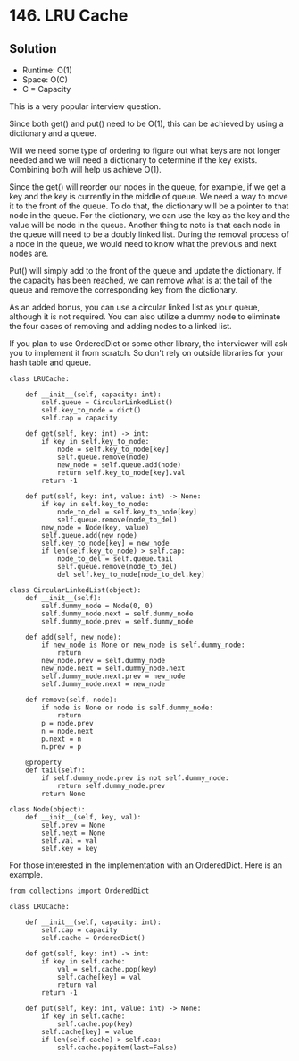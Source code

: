 # 146. LRU Cache

## Solution
- Runtime: O(1)
- Space: O(C)
- C = Capacity

This is a very popular interview question.

Since both get() and put() need to be O(1), this can be achieved by using a dictionary and a queue.

Will we need some type of ordering to figure out what keys are not longer needed and we will need a dictionary to determine if the key exists.
Combining both will help us achieve O(1).

Since the get() will reorder our nodes in the queue, for example, if we get a key and the key is currently in the middle of queue.
We need a way to move it to the front of the queue.
To do that, the dictionary will be a pointer to that node in the queue. 
For the dictionary, we can use the key as the key and the value will be node in the queue.
Another thing to note is that each node in the queue will need to be a doubly linked list.
During the removal process of a node in the queue, we would need to know what the previous and next nodes are.

Put() will simply add to the front of the queue and update the dictionary.
If the capacity has been reached, we can remove what is at the tail of the queue and remove the corresponding key from the dictionary.

As an added bonus, you can use a circular linked list as your queue, although it is not required.
You can also utilize a dummy node to eliminate the four cases of removing and adding nodes to a linked list. 

If you plan to use OrderedDict or some other library, the interviewer will ask you to implement it from scratch.
So don't rely on outside libraries for your hash table and queue.

```
class LRUCache:

    def __init__(self, capacity: int):
        self.queue = CircularLinkedList()
        self.key_to_node = dict()
        self.cap = capacity
        
    def get(self, key: int) -> int:
        if key in self.key_to_node:
            node = self.key_to_node[key]
            self.queue.remove(node)
            new_node = self.queue.add(node)
            return self.key_to_node[key].val
        return -1

    def put(self, key: int, value: int) -> None:
        if key in self.key_to_node:
            node_to_del = self.key_to_node[key]
            self.queue.remove(node_to_del)
        new_node = Node(key, value)
        self.queue.add(new_node)
        self.key_to_node[key] = new_node
        if len(self.key_to_node) > self.cap:
            node_to_del = self.queue.tail
            self.queue.remove(node_to_del)
            del self.key_to_node[node_to_del.key]
        
class CircularLinkedList(object):
    def __init__(self):
        self.dummy_node = Node(0, 0)
        self.dummy_node.next = self.dummy_node
        self.dummy_node.prev = self.dummy_node
        
    def add(self, new_node):
        if new_node is None or new_node is self.dummy_node:
            return
        new_node.prev = self.dummy_node
        new_node.next = self.dummy_node.next
        self.dummy_node.next.prev = new_node
        self.dummy_node.next = new_node
        
    def remove(self, node):
        if node is None or node is self.dummy_node:
            return
        p = node.prev
        n = node.next
        p.next = n
        n.prev = p
        
    @property
    def tail(self):
        if self.dummy_node.prev is not self.dummy_node:
            return self.dummy_node.prev
        return None
        
class Node(object):
    def __init__(self, key, val):
        self.prev = None
        self.next = None
        self.val = val
        self.key = key
```

For those interested in the implementation with an OrderedDict. Here is an example.

```
from collections import OrderedDict

class LRUCache:

    def __init__(self, capacity: int):
        self.cap = capacity
        self.cache = OrderedDict()

    def get(self, key: int) -> int:
        if key in self.cache:
            val = self.cache.pop(key)
            self.cache[key] = val
            return val
        return -1

    def put(self, key: int, value: int) -> None:
        if key in self.cache:
            self.cache.pop(key)
        self.cache[key] = value
        if len(self.cache) > self.cap:
            self.cache.popitem(last=False)
```

